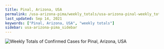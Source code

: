 ```yaml
---
title: Pinal, Arizona, USA
permalink: /usa-arizona-pima/weekly_totals/usa-arizona-pinal-weekly_totals.html
last_updated: Sep 14, 2021
keywords: ["Pinal, Arizona, USA", "weekly totals"]
sidebar: usa-arizona-pima_sidebar
---
```


![Weekly Totals of Confirmed Cases for Pinal, Arizona, USA](/covid_tracker/images/graphs/usa-arizona-pinal-weekly_totals_graph.png)
